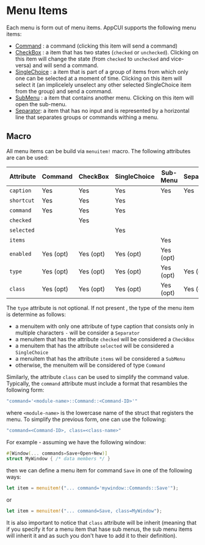 # Menu Items

Each menu is form out of menu items. AppCUI supports the following menu items:
- [Command]() : a command (clicking this item will send a command)
- [CheckBox]() : a item that has two states (`checked` or `unchecked`). Clicking on this item will change the state (from `checked` to `unchecked` and vice-versa) and will send a command.
- [SingleChoice]() : a item that is part of a group of items from which only one can be selected at a moment of time. Clicking on this item will select it (an implicelely unselect any other selected SingleChoice item from the group) and send a command.
- [SubMenu]() : a item that contains another menu. Clicking on this item will open the sub-menu.
- [Separator](): a item that has no input and is represented by a horizontal line that separates groups or commands withing a menu.

## Macro

All menu items can be build via `menuitem!` macro. The following attributes are can be used:

| Attribute  | Command   | CheckBox  | SingleChoice | Sub-Menu  | Separator |
| ---------- | --------- | --------- | ------------ | --------- | --------- |
| `caption`  | Yes       | Yes       | Yes          | Yes       | Yes       |
| `shortcut` | Yes       | Yes       | Yes          |           |           |
| `command`  | Yes       | Yes       | Yes          |           |           |
| `checked`  |           | Yes       |              |           |           |
| `selected` |           |           | Yes          |           |           |
| `items`    |           |           |              | Yes       |           |
| `enabled`  | Yes (opt) | Yes (opt) | Yes (opt)    | Yes (opt) |           |
| `type`     | Yes (opt) | Yes (opt) | Yes (opt)    | Yes (opt) | Yes (opt) |
| `class`    | Yes (opt) | Yes (opt) | Yes (opt)    | Yes (opt) | Yes (opt) |

The `type` attribute is not optional. If not present , the type of the menu item is determine as follows:
- a menuitem with only one attribute of type caption that consists only in multiple characters `-` will be consider a `Separator`
- a menuitem that has the attribute `checked` will be considered a `CheckBox`
- a menuitem that has the attribute `selected` will be considered a `SingleChoice`
- a menuitem that has the attribute `items` wil be considered a `SubMenu`
- otherwise, the menuitem will be considered of type `Command`

Similarly, the attribute `class` can be used to simplify the command value. Typically, the `command` attribute must include a format that resambles the following form:

```rs
"command='<module-name>::Command::<Command-ID>'"
```

where `<module-name>` is the lowercase name of the struct that registers the menu.
To simplify the previous form, one can use the following:


```rs
"command=<Command-ID>, class=<class-name>"
```

For example - assuming we have the following window:
```rust
#[Window(... commands=Save+Open+New)]
struct MyWindow { /* data members */ }
```

then we can define a menu item for command `Save` in one of the following ways:

```rust
let item = menuitem!("... command='mywindow::Commands::Save'");
```

or

```rust
let item = menuitem!("... command=Save, class=MyWindow");
```

It is also important to notice that `class` attribute will be inherit (meaning that if you specify it for a menu item that hase sub menus, the sub menu items will inherit it and as such you don't have to add it to their definition).
